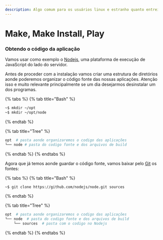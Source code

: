 ```yaml
---
description: Algo comum para os usuários linux e estranho quanto entrei para esse grupo.
---
```


# Make, Make Install, Play

### Obtendo o código da aplicação

  Vamos usar como exemplo o [Nodejs](https://nodejs.org), uma plataforma de execução de JavaScript do lado do servidor.

  Antes de proceder com a instalação vamos criar uma estrutura de diretórios aonde poderemos organizar o código fonte das nossas aplicações. Atenção isso e muito relevante principalmente se um dia desejarmos desinstalar um dos programas.

{% tabs %}
{% tab title="Bash" %}
```bash
~$ mkdir ~/opt
~$ mkdir ~/opt/node
```
{% endtab %}

{% tab title="Tree" %}
```bash
opt  # pasta aonde organizaremos o codigo das aplicações
└── node # pasta do codigo fonte e dos arquivos de build
```
{% endtab %}
{% endtabs %}

  Agora que já temos aonde guardar o código fonte, vamos baixar pelo [Git](https://git-scm.com) os fontes:

{% tabs %}
{% tab title="Bash" %}
```bash
~$ git clone https://github.com/nodejs/node.git sources
```
{% endtab %}

{% tab title="Tree" %}
```bash
opt  # pasta aonde organizaremos o codigo das aplicações
└── node  # pasta do codigo fonte e dos arquivos de build
    └── sources  # pasta com o codigo no Nodejs

```
{% endtab %}
{% endtabs %}



